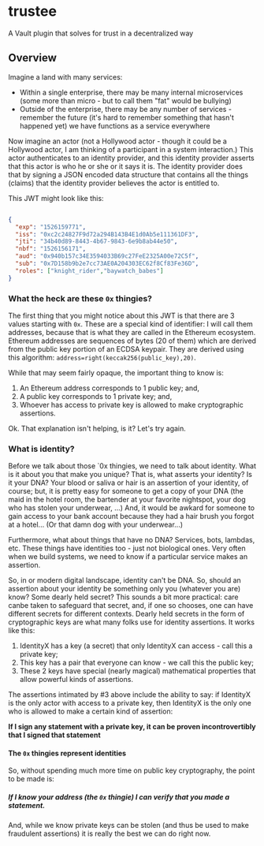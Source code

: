 # trustee

A Vault plugin that solves for trust in a decentralized way


## Overview

Imagine a land with many services: 

* Within a single enterprise, there may be many internal microservices (some more than micro - but to call them "fat" would be bullying) 
* Outside of the enterprise, there may be any number of services - remember the future (it's hard to remember something that hasn't happened yet) we have functions as a service everywhere

Now imagine an actor (not a Hollywood actor - though it could be a Hollywood actor, I am thinking of a participant in a system interaction.) This actor authenticates to an  identity provider, and this identity provider asserts that this actor is who he or she or it says it is. The identity provider does that by signing a JSON encoded data structure that contains all the things (claims) that the identity provider believes the actor is entitled to.

This JWT might look like this:

```json

{
  "exp": "1526159771",
  "iss": "0xc2c24827F9d72a294B143B4E1d0Ab5e111361DF3",
  "jti": "34b40d89-8443-4b67-9843-6e9b8ab44e50",
  "nbf": "1526156171",
  "aud": "0x940b157c34E3594033B69c27FeE2325A00e72C5f",
  "sub": "0x7D158b9b2e7cc73AE0A204303EC62f8Cf83Fe36D",
  "roles": ["knight_rider","baywatch_babes"]
}
```

### What the heck are these `0x` thingies?

The first thing that you might notice about this JWT is that there are 3 values starting with `0x`. These are a special kind of identifier: I will call them addresses, because that is what they are called in the Ethereum ecosystem. Ethereum addresses are sequences of bytes (20 of them) which are derived from the public key portion of an ECDSA keypair. They are derived using this algorithm: `address=right(keccak256(public_key),20)`.

While that may seem fairly opaque, the important thing to know is:

1. An Ethereum address corresponds to 1 public key; and,
2. A public key corresponds to 1 private key; and,
3. Whoever has access to private key is allowed to make cryptographic assertions.

Ok. That explanation isn't helping, is it? Let's try again.

### What is identity?

Before we talk about those `0x thingies, we need to talk about identity. What is it about you that make you unique? That is, what asserts your identity? Is it your DNA? Your blood or saliva or hair is an assertion of your identity, of course; but, it is pretty easy for someone to get a copy of your DNA (the maid in the hotel room, the bartender at your favorite nightspot, your dog who has stolen your underwear, ...) And, it would be awkard for someone to gain access to your bank account because they had a hair brush you forgot at a hotel... (Or that damn dog with your underwear...) 

Furthermore, what about things that have no DNA? Services, bots, lambdas, etc. These things have identities too - just not biological ones. Very often when we build systems, we need to know if a particular service makes an assertion.

So, in or modern digital landscape, identity can't be DNA. So, should an assertion about your identity be something only you (whatever you are) know? Some dearly held secret? This sounds a bit more practical: care canbe taken to safeguard that secret, and, if one so chooses, one can have different secrets for different contexts. Dearly held secrets in the form of cryptographic keys are what many folks use for identity assertions. It works like this:

1. IdentityX has a key (a secret) that only IdentityX can access - call this a private key;
2. This key has a pair that everyone can know - we call this the public key;
3. These 2 keys have special (nearly magical) mathematical properties that allow powerful kinds of assertions.

The assertions intimated by #3 above include the ability to say: if IdentityX is the only actor with access to a private key, then IdentityX is the only one who is allowed to make a certain kind of assertion:

**If I sign any statement with a private key, it can be proven incontrovertibly that I signed that statement**

#### The `0x` thingies represent identities

So, without spending much more time on public key cryptography, the point to be made is:

##### If I know your address (the `0x` thingie) I can verify that you made a statement.

And, while we know private keys can be stolen (and thus be used to make fraudulent assertions) it is really the best we can do right now.
